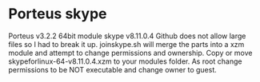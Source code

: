 # Porteus skype
Porteus v3.2.2 64bit module skype v8.11.0.4
Github does not allow large files so I had to break it up.
joinskype.sh will merge the parts into a xzm module and attempt to
change permissions and ownership.
Copy or move skypeforlinux-64-v8.11.0.4.xzm to your modules folder.
As root change permissions to be NOT executable and change owner to guest.
